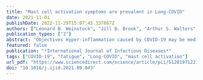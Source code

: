 ```yaml
---
title: "Mast cell activation symptoms are prevalent in Long-COVID"
date: 2021-11-01
publishDate: 2022-11-29T15:07:45.337867Z
authors: ["Leonard B. Weinstock", "Jill B. Brook", "Arthur S. Walters", "Ashleigh Goris", "Lawrence B. Afrin", "Gerhard J. Molderings"]
publication_types: ["2"]
abstract: "Objectives Hyper-inflammation caused by COVID-19 may be mediated by mast cell activation (MCA) which has also been hypothesized to cause Long-COVID (LC) symptoms. We determined prevalence/severity of MCA symptoms in LC. Methods Adults in LC-focused Facebook support groups were recruited for online assessment of symptoms before and after COVID-19. Questions included presence and severity of known MCA and LC symptoms and validated assessments of fatigue and quality of life. General population controls and mast cell activation syndrome (MCAS) patients were recruited for comparison if they were ≥18 years of age and never had overt COVID-19 symptoms. Results There were 136 LC subjects (89.7% females, age 46.9 ±12.9 years), 136 controls (65.4% females, age 49.2 ±15.5), and 80 MCAS patients (85.0% females, age 47.7 ±16.4). Pre-COVID-19 LC subjects and controls had virtually identical MCA symptom and severity analysis. Post-COVID-19 LC subjects and MCAS patients prior to treatment had virtually identical MCA symptom and severity analysis. Conclusions MCA symptoms were increased in LC and mimicked the symptoms and severity reported by patients who have MCAS. Increased activation of aberrant mast cells induced by SARS-CoV-2 infection by various mechanisms may underlie part of the pathophysiology of LC, possibly suggesting routes to effective therapy."
featured: false
publication: "*International Journal of Infectious Diseases*"
tags: ["COVID-19", "fatigue", "Long-COVID", "mast cell activation"]
url_pdf: "https://www.sciencedirect.com/science/article/pii/S1201971221007517"
doi: "10.1016/j.ijid.2021.09.043"
---
```


